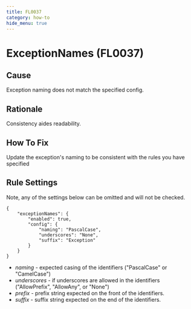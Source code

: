 ```yaml
---
title: FL0037
category: how-to
hide_menu: true
---
```


# ExceptionNames (FL0037)

## Cause

Exception naming does not match the specified config.

## Rationale

Consistency aides readability.

## How To Fix

Update the exception's naming to be consistent with the rules you have specified

## Rule Settings

Note, any of the settings below can be omitted and will not be checked.

    {
        "exceptionNames": {
            "enabled": true,
            "config": {
                "naming": "PascalCase",
                "underscores": "None",
                "suffix": "Exception"
            }
        }
    }

* *naming* - expected casing of the identifiers ("PascalCase" or "CamelCase")
* *underscores* - if underscores are allowed in the identifiers ("AllowPrefix", "AllowAny", or "None")
* *prefix* - prefix string expected on the front of the identifiers.
* *suffix* - suffix string expected on the end of the identifiers.
